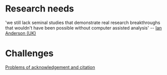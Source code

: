 # Research needs

'we still lack seminal studies that demonstrate real research breakthroughs that wouldn't have been possible without computer assisted analysis' -- [Ian Anderson (UK)](http://www.arts-humanities.net/forumtopic/ian_anderson_association_history_computing)

# Challenges

[Problems of acknowledgement and citation](http://www.arts-humanities.net/forumtopic/shut_all_our_websites_down)
